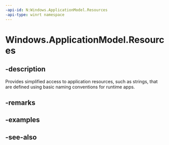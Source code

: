 ```yaml
---
-api-id: N:Windows.ApplicationModel.Resources
-api-type: winrt namespace
---
```


# Windows.ApplicationModel.Resources

## -description
Provides simplified access to application resources, such as strings, that are defined using basic naming conventions for runtime apps.

<!--Writer todo: add link to resource identifier naming conventions.-->

## -remarks

## -examples

## -see-also